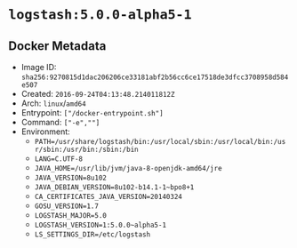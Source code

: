 # `logstash:5.0.0-alpha5-1`

## Docker Metadata

- Image ID: `sha256:9270815d1dac206206ce33181abf2b56cc6ce17518de3dfcc3708958d584e507`
- Created: `2016-09-24T04:13:48.214011812Z`
- Arch: `linux`/`amd64`
- Entrypoint: `["/docker-entrypoint.sh"]`
- Command: `["-e",""]`
- Environment:
  - `PATH=/usr/share/logstash/bin:/usr/local/sbin:/usr/local/bin:/usr/sbin:/usr/bin:/sbin:/bin`
  - `LANG=C.UTF-8`
  - `JAVA_HOME=/usr/lib/jvm/java-8-openjdk-amd64/jre`
  - `JAVA_VERSION=8u102`
  - `JAVA_DEBIAN_VERSION=8u102-b14.1-1~bpo8+1`
  - `CA_CERTIFICATES_JAVA_VERSION=20140324`
  - `GOSU_VERSION=1.7`
  - `LOGSTASH_MAJOR=5.0`
  - `LOGSTASH_VERSION=1:5.0.0~alpha5-1`
  - `LS_SETTINGS_DIR=/etc/logstash`
